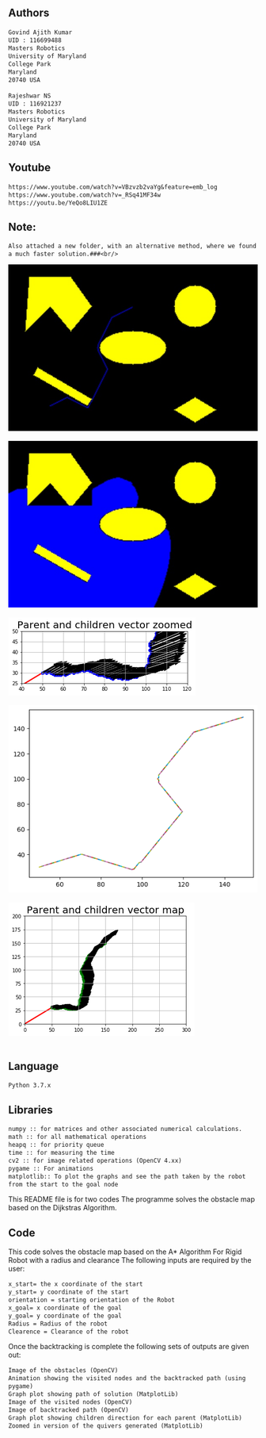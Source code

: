 Authors
--

	Govind Ajith Kumar
	UID : 116699488
	Masters Robotics 
	University of Maryland
	College Park
	Maryland
	20740 USA

	Rajeshwar NS
	UID : 116921237
	Masters Robotics
	University of Maryland
	College Park
	Maryland
	20740 USA

Youtube
--
	https://www.youtube.com/watch?v=VBzvzb2vaYg&feature=emb_log
	https://www.youtube.com/watch?v=_RSq41MF34w
	https://youtu.be/YeQo8LIU1ZE
Note:
--
	Also attached a new folder, with an alternative method, where we found a much faster solution.###<br/>

![](Images/backtracked_img.jpg)<br/>
<br/>
![](Images/visited_img.jpg)<br/>
<br/>
![](Images/zoomed_vector_map.png)<br/>
<br/>
![](Images/Path%20traversed.png)<br/>
<br/>
![](Images/Parent-child_vector_map.png)<br/>
<br/>

Language
--
	Python 3.7.x

Libraries
--

	numpy :: for matrices and other associated numerical calculations. 
	math :: for all mathematical operations
	heapq :: for priority queue
	time :: for measuring the time
	cv2 :: for image related operations (OpenCV 4.xx)
	pygame :: For animations
	matplotlib:: To plot the graphs and see the path taken by the robot from the start to the goal node

This README file is for two codes
The programme solves the obstacle map based on the Dijkstras Algorithm. 

Code
--
This code solves the obstacle map based on the A* Algorithm For Rigid Robot with a radius and clearance
The following inputs are required by the user:

	x_start= the x coordinate of the start
	y_start= y coordinate of the start
	orientation = starting orientation of the Robot
	x_goal= x coordinate of the goal
	y_goal= y coordinate of the goal
	Radius = Radius of the robot
	Clearence = Clearance of the robot


Once the backtracking is complete the following sets of outputs are given out:

	Image of the obstacles (OpenCV)
	Animation showing the visited nodes and the backtracked path (using pygame)
	Graph plot showing path of solution (MatplotLib)
	Image of the visited nodes (OpenCV)
	Image of backtracked path (OpenCV)
	Graph plot showing children direction for each parent (MatplotLib)
	Zoomed in version of the quivers generated (MatplotLib)


